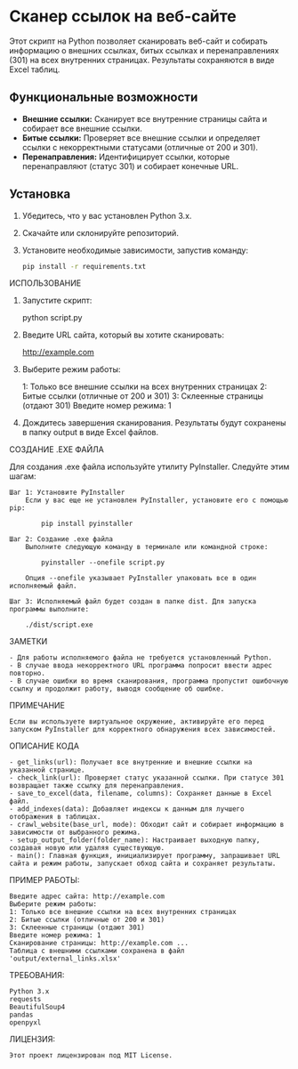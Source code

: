 # Сканер ссылок на веб-сайте

Этот скрипт на Python позволяет сканировать веб-сайт и собирать информацию о внешних ссылках, битых ссылках и перенаправлениях (301) на всех внутренних страницах. Результаты сохраняются в виде Excel таблиц.

## Функциональные возможности

- **Внешние ссылки:** Сканирует все внутренние страницы сайта и собирает все внешние ссылки.
- **Битые ссылки:** Проверяет все внешние ссылки и определяет ссылки с некорректными статусами (отличные от 200 и 301).
- **Перенаправления:** Идентифицирует ссылки, которые перенаправляют (статус 301) и собирает конечные URL.

## Установка

1. Убедитесь, что у вас установлен Python 3.x.
2. Скачайте или склонируйте репозиторий.
3. Установите необходимые зависимости, запустив команду:

   ```bash
   pip install -r requirements.txt


ИСПОЛЬЗОВАНИЕ

1. Запустите скрипт:

    python script.py

2. Введите URL сайта, который вы хотите сканировать:

    http://example.com

3. Выберите режим работы:

    1: Только все внешние ссылки на всех внутренних страницах
    2: Битые ссылки (отличные от 200 и 301)
    3: Склеенные страницы (отдают 301)
    Введите номер режима: 1

4. Дождитесь завершения сканирования. Результаты будут сохранены в папку output в виде Excel файлов.

СОЗДАНИЕ .EXE ФАЙЛА

Для создания .exe файла используйте утилиту PyInstaller. Следуйте этим шагам:

    Шаг 1: Установите PyInstaller
        Если у вас еще не установлен PyInstaller, установите его с помощью pip:

            pip install pyinstaller

    Шаг 2: Создание .exe файла
        Выполните следующую команду в терминале или командной строке:

            pyinstaller --onefile script.py

        Опция --onefile указывает PyInstaller упаковать все в один исполняемый файл.

    Шаг 3: Исполняемый файл будет создан в папке dist. Для запуска программы выполните:

        ./dist/script.exe

ЗАМЕТКИ

    - Для работы исполняемого файла не требуется установленный Python.
    - В случае ввода некорректного URL программа попросит ввести адрес повторно.
    - В случае ошибки во время сканирования, программа пропустит ошибочную ссылку и продолжит работу, выводя сообщение об ошибке.

ПРИМЕЧАНИЕ

    Если вы используете виртуальное окружение, активируйте его перед запуском PyInstaller для корректного обнаружения всех зависимостей.

ОПИСАНИЕ КОДА

    - get_links(url): Получает все внутренние и внешние ссылки на указанной странице.
    - check_link(url): Проверяет статус указанной ссылки. При статусе 301 возвращает также ссылку для перенаправления.
    - save_to_excel(data, filename, columns): Сохраняет данные в Excel файл.
    - add_indexes(data): Добавляет индексы к данным для лучшего отображения в таблицах.
    - crawl_website(base_url, mode): Обходит сайт и собирает информацию в зависимости от выбранного режима.
    - setup_output_folder(folder_name): Настраивает выходную папку, создавая новую или удаляя существующую.
    - main(): Главная функция, инициализирует программу, запрашивает URL сайта и режим работы, запускает обход сайта и сохраняет результаты.

ПРИМЕР РАБОТЫ:

    Введите адрес сайта: http://example.com
    Выберите режим работы:
    1: Только все внешние ссылки на всех внутренних страницах
    2: Битые ссылки (отличные от 200 и 301)
    3: Склеенные страницы (отдают 301)
    Введите номер режима: 1
    Сканирование страницы: http://example.com ...
    Таблица с внешними ссылками сохранена в файл 'output/external_links.xlsx'

ТРЕБОВАНИЯ:

    Python 3.x
    requests
    BeautifulSoup4
    pandas
    openpyxl

ЛИЦЕНЗИЯ:

    Этот проект лицензирован под MIT License.
